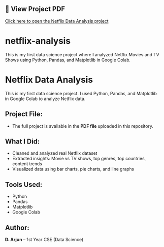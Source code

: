 ## 📄 View Project PDF

[Click here to open the Netflix Data Analysis project](./netflix_analysis_project.pdf)






# netflix-analysis
This is my first data science project where I analyzed Netflix Movies and TV Shows using Python, Pandas, and Matplotlib in Google Colab.

# Netflix Data Analysis 

This is my first data science project. I used Python, Pandas, and Matplotlib in Google Colab to analyze Netflix data.

## Project File:
- The full project is available in the **PDF file** uploaded in this repository.

## What I Did:
- Cleaned and analyzed real Netflix dataset
- Extracted insights: Movie vs TV shows, top genres, top countries, content trends
- Visualized data using bar charts, pie charts, and line graphs

## Tools Used:
- Python
- Pandas
- Matplotlib
- Google Colab

## Author:
**D. Arjun** – 1st Year CSE (Data Science)

